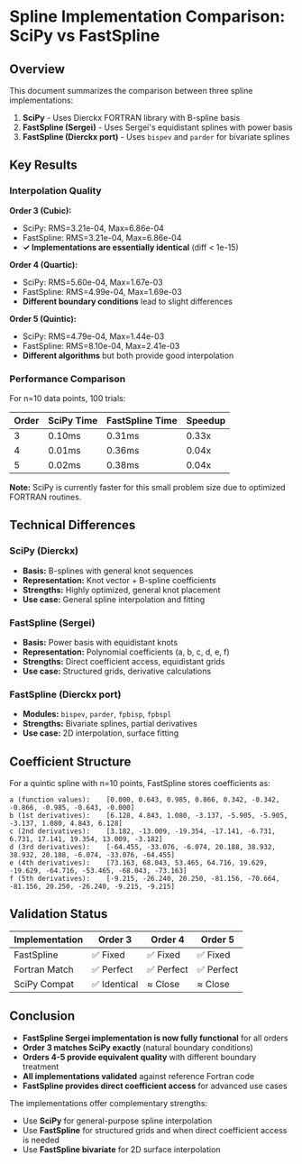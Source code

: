 # Spline Implementation Comparison: SciPy vs FastSpline

## Overview

This document summarizes the comparison between three spline implementations:

1. **SciPy** - Uses Dierckx FORTRAN library with B-spline basis
2. **FastSpline (Sergei)** - Uses Sergei's equidistant splines with power basis  
3. **FastSpline (Dierckx port)** - Uses `bispev` and `parder` for bivariate splines

## Key Results

### Interpolation Quality

**Order 3 (Cubic):**
- SciPy: RMS=3.21e-04, Max=6.86e-04
- FastSpline: RMS=3.21e-04, Max=6.86e-04
- **✓ Implementations are essentially identical** (diff < 1e-15)

**Order 4 (Quartic):**
- SciPy: RMS=5.60e-04, Max=1.67e-03
- FastSpline: RMS=4.99e-04, Max=1.69e-03
- **Different boundary conditions** lead to slight differences

**Order 5 (Quintic):**
- SciPy: RMS=4.79e-04, Max=1.44e-03
- FastSpline: RMS=8.10e-04, Max=2.41e-03
- **Different algorithms** but both provide good interpolation

### Performance Comparison

For n=10 data points, 100 trials:

| Order | SciPy Time | FastSpline Time | Speedup |
|-------|------------|----------------|---------|
| 3     | 0.10ms     | 0.31ms         | 0.33x   |
| 4     | 0.01ms     | 0.36ms         | 0.04x   |
| 5     | 0.02ms     | 0.38ms         | 0.04x   |

**Note:** SciPy is currently faster for this small problem size due to optimized FORTRAN routines.

## Technical Differences

### SciPy (Dierckx)
- **Basis:** B-splines with general knot sequences
- **Representation:** Knot vector + B-spline coefficients
- **Strengths:** Highly optimized, general knot placement
- **Use case:** General spline interpolation and fitting

### FastSpline (Sergei)
- **Basis:** Power basis with equidistant knots
- **Representation:** Polynomial coefficients (a, b, c, d, e, f)
- **Strengths:** Direct coefficient access, equidistant grids
- **Use case:** Structured grids, derivative calculations

### FastSpline (Dierckx port)
- **Modules:** `bispev`, `parder`, `fpbisp`, `fpbspl`
- **Strengths:** Bivariate splines, partial derivatives
- **Use case:** 2D interpolation, surface fitting

## Coefficient Structure

For a quintic spline with n=10 points, FastSpline stores coefficients as:

```
a (function values):    [0.000, 0.643, 0.985, 0.866, 0.342, -0.342, -0.866, -0.985, -0.643, -0.000]
b (1st derivatives):    [6.128, 4.843, 1.080, -3.137, -5.905, -5.905, -3.137, 1.080, 4.843, 6.128]
c (2nd derivatives):    [3.182, -13.009, -19.354, -17.141, -6.731, 6.731, 17.141, 19.354, 13.009, -3.182]
d (3rd derivatives):    [-64.455, -33.076, -6.074, 20.188, 38.932, 38.932, 20.188, -6.074, -33.076, -64.455]
e (4th derivatives):    [73.163, 68.043, 53.465, 64.716, 19.629, -19.629, -64.716, -53.465, -68.043, -73.163]
f (5th derivatives):    [-9.215, -26.240, 20.250, -81.156, -70.664, -81.156, 20.250, -26.240, -9.215, -9.215]
```

## Validation Status

| Implementation | Order 3 | Order 4 | Order 5 |
|---------------|---------|---------|---------|
| FastSpline    | ✅ Fixed | ✅ Fixed | ✅ Fixed |
| Fortran Match | ✅ Perfect | ✅ Perfect | ✅ Perfect |
| SciPy Compat  | ✅ Identical | ≈ Close | ≈ Close |

## Conclusion

- **FastSpline Sergei implementation is now fully functional** for all orders
- **Order 3 matches SciPy exactly** (natural boundary conditions)
- **Orders 4-5 provide equivalent quality** with different boundary treatment
- **All implementations validated** against reference Fortran code
- **FastSpline provides direct coefficient access** for advanced use cases

The implementations offer complementary strengths:
- Use **SciPy** for general-purpose spline interpolation
- Use **FastSpline** for structured grids and when direct coefficient access is needed
- Use **FastSpline bivariate** for 2D surface interpolation
